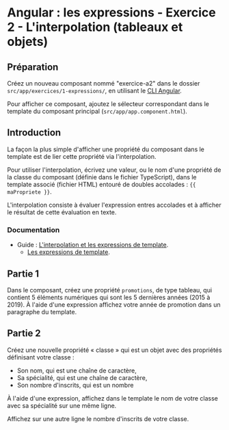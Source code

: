 # Angular : les expressions - Exercice 2 - L'interpolation (tableaux et objets)


## Préparation
Créez un nouveau composant nommé "exercice-a2" dans le dossier `src/app/exercices/1-expressions/`, en utilisant le [CLI Angular](https://angular.io/cli).

Pour afficher ce composant, ajoutez le sélecteur correspondant dans le template du composant principal (`src/app/app.component.html`).

## Introduction

La façon la plus simple d'afficher une propriété du composant dans le template est de lier cette propriété via l'interpolation.

Pour utiliser l'interpolation, écrivez une valeur, ou le nom d'une propriété de la classe du composant (définie dans le fichier TypeScript), dans le template associé (fichier HTML) entouré de doubles accolades : `{{ maPropriete }}`.

L'interpolation consiste à évaluer l'expression entres accolades et à afficher le résultat de cette évaluation en texte.

### Documentation
- Guide : [L'interpolation et les expressions de template](https://angular.io/guide/template-syntax).
  - [Les expressions de template](https://angular.io/guide/template-syntax#template-expressions).


## Partie 1
Dans le composant, créez une propriété `promotions`, de type tableau, qui contient 5 éléments numériques qui sont les 5 dernières années (2015 à 2019).
À l'aide d'une expression affichez votre année de promotion dans un paragraphe du template.


## Partie 2
Créez une nouvelle propriété « classe » qui est un objet avec des propriétés définisant votre classe :
- Son nom, qui est une chaîne de caractère,
- Sa spécialité, qui est une chaîne de caractère,
- Son nombre d'inscrits, qui est un nombre

À l'aide d'une expression, affichez dans le template le nom de votre classe avec sa spécialité sur une même ligne.

Affichez sur une autre ligne le nombre d'inscrits de votre classe.
